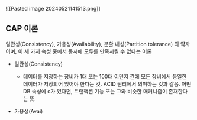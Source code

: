 ![[Pasted image 20240521141513.png]]

## CAP 이론

일관성(Consistency), 가용성(Availability), 분할 내성(Partition tolerance) 의 약자 이며, 이 세 가지 속성 중에서 동시에 모두를 만족시킬 수 없다는 이론

* 일관성(Consistency)
	* 데이터를 저장하는 장비가 1대 또는 100대 이던지 간에 모든 장비에서 동일한 데이터가 저장되어 있어야 한다는 것. ACID 원리에서 의미하는 것과 같음.
	  어떤 DB 속성에 c가 있다면, 트랜잭션 기능 또는 그와 비슷한 매커니즘이 존재한다는 뜻.

* 가용성(Avai)